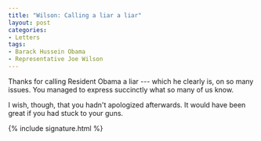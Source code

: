 ```yaml
---
title: "Wilson: Calling a liar a liar"
layout: post
categories:
- Letters
tags:
- Barack Hussein Obama
- Representative Joe Wilson
---
```


Thanks for calling Resident Obama a liar --- which he clearly is, on so many issues. You managed to express succinctly what so many of us know.

I wish, though, that you hadn't apologized afterwards. It would have been great if you had stuck to your guns.

{% include signature.html %}
